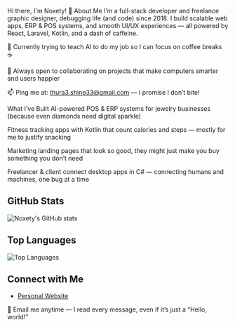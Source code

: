 Hi there, I'm Noxety! 👋
About Me
I’m a full-stack developer and freelance graphic designer, debugging life (and code) since 2018. I build scalable web apps, ERP & POS systems, and smooth UI/UX experiences — all powered by React, Laravel, Kotlin, and a dash of caffeine.

🌱 Currently trying to teach AI to do my job so I can focus on coffee breaks ☕

👯 Always open to collaborating on projects that make computers smarter and users happier

📫 Ping me at: thura3.shine33@gmail.com — I promise I don’t bite!

What I’ve Built
AI-powered POS & ERP systems for jewelry businesses (because even diamonds need digital sparkle)

Fitness tracking apps with Kotlin that count calories and steps — mostly for me to justify snacking

Marketing landing pages that look so good, they might just make you buy something you don’t need

Freelancer & client connect desktop apps in C# — connecting humans and machines, one bug at a time


## GitHub Stats

![Noxety's GitHub stats](https://github-readme-stats.vercel.app/api?username=Noxety&show_icons=true&theme=radical)

## Top Languages

![Top Languages](https://github-readme-stats.vercel.app/api/top-langs/?username=Noxety&layout=compact&theme=radical)

## Connect with Me
- [Personal Website](https://archfolio.dev)

📧 Email me anytime — I read every message, even if it’s just a “Hello, world!”
